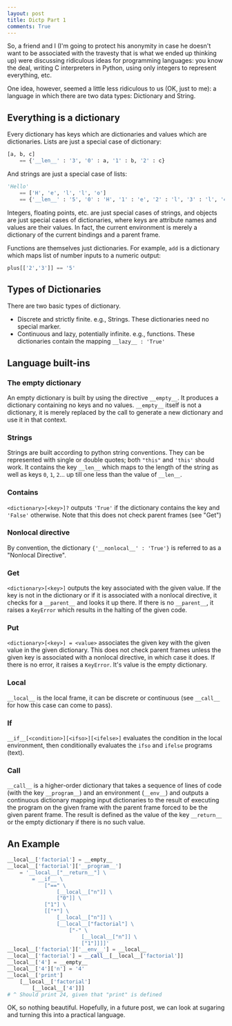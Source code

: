 ```yaml
---
layout: post
title: Dictp Part 1
comments: True
---
```


So, a friend and I (I'm going to protect his anonymity in case he doesn't want to be associated with the travesty that is what we ended up thinking up) were discussing ridiculous ideas for programming languages: you know the deal, writing C interpreters in Python, using only integers to represent everything, etc.

One idea, however, seemed a little less ridiculous to us (OK, just to me): a language in which there are two data types: Dictionary and String.

## Everything is a dictionary

Every dictionary has keys which are dictionaries and values which are dictionaries. Lists are just a special case of dictionary:

```python
[a, b, c]
    == {'__len__' : '3', '0' : a, '1' : b, '2' : c}
```

And strings are just a special case of lists:

```python
'Hello'
    == ['H', 'e', 'l', 'l', 'o']
    == {'__len__' : '5', '0' : 'H', '1' : 'e', '2' : 'l', '3' : 'l', '4', 'o'}
```

Integers, floating points, etc. are just special cases of strings, and objects are just special cases of dictionaries, where keys are attribute names and values are their values. In fact, the current environment is merely a dictionary of the current bindings and a parent frame.

Functions are themselves just dictionaries. For example, `add` is a dictionary which maps list of number inputs to a numeric output:

```python
plus[['2','3']] == '5'
```

## Types of Dictionaries

There are two basic types of dictionary.

 - Discrete and strictly finite. e.g., Strings. These dictionaries need no special marker.
 - Continuous and lazy, potentially infinite. e.g., functions. These dictionaries contain the mapping `__lazy__ : 'True'`

## Language built-ins

### The empty dictionary

An empty dictionary is built by using the directive `__empty__`. It produces a dictionary containing no keys and no values. `__empty__` itself is not a dictionary, it is merely replaced by the call to generate a new dictionary and use it in that context.

### Strings

Strings are built according to python string conventions. They can be represented with single or double quotes; both `"this"` and `'this'` should work. It contains the key `__len__` which maps to the length of the string as well as keys `0`, `1`, `2`... up till one less than the value of `__len__`.

### Contains

`<dictionary>[<key>]?` outputs `'True'` if the dictionary contains the key and `'False'` otherwise. Note that this does not check parent frames (see "Get")

### Nonlocal directive

By convention, the dictionary `{'__nonlocal__' : 'True'}` is referred to as a "Nonlocal Directive".

### Get

`<dictionary>[<key>]` outputs the key associated with the given value. If the key is not in the dictionary or if it is associated with a nonlocal directive, it checks for a `__parent__` and looks it up there. If there is no `__parent__`, it raises a `KeyError` which results in the halting of the given code.

### Put

`<dictionary>[<key>] = <value>` associates the given key with the given value in the given dictionary. This does not check parent frames unless the given key is associated with a nonlocal directive, in which case it does. If there is no error, it raises a `KeyError`. It's value is the empty dictionary.

### Local

`__local__` is the local frame, it can be discrete or continuous (see `__call__` for how this case can come to pass).

### If

`__if__[<condition>][<ifso>][<ifelse>]` evaluates the condition in the local environment, then conditionally evaluates the `ifso` and `ifelse` programs (text).

### Call

`__call__` is a higher-order dictionary that takes a sequence of lines of code (with the key `__program__`) and an environment (`__env__`) and outputs a continuous dictionary mapping input dictionaries to the result of executing the program on the given frame with the parent frame forced to be the given parent frame. The result is defined as the value of the key `__return__` or the empty dictionary if there is no such value.

## An Example

```python
__local__['factorial'] = __empty__
__local__['factorial']['__program__']
    = '__local__["__return__"] \
        = __if__ \
            ["==" \
                [__local__["n"]] \
                ["0"]] \
            ["1"] \
            [["*"] \
                [__local__["n"]] \
                [__local__["factorial"] \
                    ["-" \
                        [__local__["n"]] \
                        ["1"]]]]'
__local__['factorial']['__env__'] = __local__
__local__['factorial'] = __call__[__local__['factorial']]
__local__['4'] = __empty__
__local__['4']['n'] = '4'
__local__['print']
    [__local__['factorial']
        [__local__['4']]]
# ^ Should print 24, given that "print" is defined
```

OK, so nothing beautiful. Hopefully, in a future post, we can look at sugaring and turning this into a practical language.
